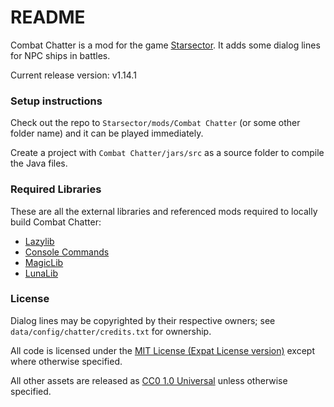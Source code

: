 # README #

Combat Chatter is a mod for the game [Starsector](http://fractalsoftworks.com). It adds some dialog lines for NPC ships in battles.

Current release version: v1.14.1

### Setup instructions ###
Check out the repo to `Starsector/mods/Combat Chatter` (or some other folder name) and it can be played immediately. 

Create a project with `Combat Chatter/jars/src` as a source folder to compile the Java files.

### Required Libraries ###
These are all the external libraries and referenced mods required to locally build Combat Chatter:

- [Lazylib](https://fractalsoftworks.com/forum/index.php?topic=5444.0)
- [Console Commands](https://fractalsoftworks.com/forum/index.php?topic=4106.0)
- [MagicLib](https://fractalsoftworks.com/forum/index.php?topic=13718.0)
- [LunaLib](https://github.com/Lukas22041/LunaLib/)

### License ###
Dialog lines may be copyrighted by their respective owners; see `data/config/chatter/credits.txt` for ownership.

All code is licensed under the [MIT License (Expat License version)](https://opensource.org/licenses/MIT) except where otherwise specified.

All other assets are released as [CC0 1.0 Universal](https://creativecommons.org/publicdomain/zero/1.0/) unless otherwise specified.